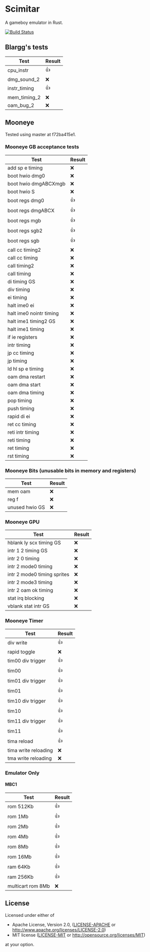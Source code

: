 # Scimitar

A gameboy emulator in Rust.

[![Build Status](https://travis-ci.org/tompko/scimitar.svg?branch=master)](https://travis-ci.org/tompko/scimitar)

## Blargg's tests

| Test         | Result|
|--------------|-------|
| cpu_instr    | :+1:  |
| dmg_sound_2  | :x:   |
| instr_timing | :+1:  |
| mem_timing_2 | :x:   |
| oam_bug_2    | :x:   |

## Mooneye
Tested using master at f72ba415e1.

### Mooneye GB acceptance tests

| Test                    | Result |
| ----------------------- | -------|
| add sp e timing         | :x:    |
| boot hwio dmg0          | :x:    |
| boot hwio dmgABCXmgb    | :x:    |
| boot hwio S             | :x:    |
| boot regs dmg0          | :+1:   |
| boot regs dmgABCX       | :+1:   |
| boot regs mgb           | :+1:   |
| boot regs sgb2          | :+1:   |
| boot regs sgb           | :+1:   |
| call cc timing2         | :x:    |
| call cc timing          | :x:    |
| call timing2            | :x:    |
| call timing             | :x:    |
| di timing GS            | :x:    |
| div timing              | :x:    |
| ei timing               | :x:    |
| halt ime0 ei            | :x:    |
| halt ime0 nointr timing | :x:    |
| halt ime1 timing2 GS    | :x:    |
| halt ime1 timing        | :x:    |
| if ie registers         | :x:    |
| intr timing             | :x:    |
| jp cc timing            | :x:    |
| jp timing               | :x:    |
| ld hl sp e timing       | :x:    |
| oam dma restart         | :x:    |
| oam dma start           | :x:    |
| oam dma timing          | :x:    |
| pop timing              | :x:    |
| push timing             | :x:    |
| rapid di ei             | :x:    |
| ret cc timing           | :x:    |
| reti intr timing        | :x:    |
| reti timing             | :x:    |
| ret timing              | :x:    |
| rst timing              | :x:    |

### Mooneye Bits (unusable bits in memory and registers)

| Test           | Result |
| -------------- | -------|
| mem oam        | :x:    |
| reg f          | :x:    |
| unused hwio GS | :x:    |


### Mooneye GPU

| Test                        | Result |
| --------------------------- | -------|
| hblank ly scx timing GS     | :x:    |
| intr 1 2 timing GS          | :x:    |
| intr 2 0 timing             | :x:    |
| intr 2 mode0 timing         | :x:    |
| intr 2 mode0 timing sprites | :x:    |
| intr 2 mode3 timing         | :x:    |
| intr 2 oam ok timing        | :x:    |
| stat irq blocking           | :x:    |
| vblank stat intr GS         | :x:    |

### Mooneye Timer

| Test                 | Result |
| -------------------- | -------|
| div write            | :+1:   |
| rapid toggle         | :x:    |
| tim00 div trigger    | :+1:   |
| tim00                | :+1:   |
| tim01 div trigger    | :+1:   |
| tim01                | :+1:   |
| tim10 div trigger    | :+1:   |
| tim10                | :+1:   |
| tim11 div trigger    | :+1:   |
| tim11                | :+1:   |
| tima reload          | :+1:   |
| tima write reloading | :x:    |
| tma write reloading  | :x:    |

### Emulator Only

#### MBC1

| Test              | Result |
| ----------------- | -------|
| rom 512Kb         | :+1:   |
| rom 1Mb           | :+1:   |
| rom 2Mb           | :+1:   |
| rom 4Mb           | :+1:   |
| rom 8Mb           | :+1:   |
| rom 16Mb          | :+1:   |
| ram 64Kb          | :+1:   |
| ram 256Kb         | :+1:   |
| multicart rom 8Mb | :x:    |

## License

Licensed under either of

 * Apache License, Version 2.0, ([LICENSE-APACHE](LICENSE-APACHE) or http://www.apache.org/licenses/LICENSE-2.0)
 * MIT license ([LICENSE-MIT](LICENSE-MIT) or http://opensource.org/licenses/MIT)

at your option.
